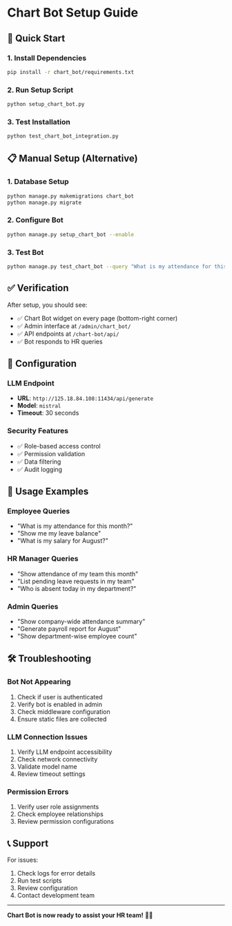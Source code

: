 # Chart Bot Setup Guide

## 🚀 Quick Start

### 1. Install Dependencies
```bash
pip install -r chart_bot/requirements.txt
```

### 2. Run Setup Script
```bash
python setup_chart_bot.py
```

### 3. Test Installation
```bash
python test_chart_bot_integration.py
```

## 📋 Manual Setup (Alternative)

### 1. Database Setup
```bash
python manage.py makemigrations chart_bot
python manage.py migrate
```

### 2. Configure Bot
```bash
python manage.py setup_chart_bot --enable
```

### 3. Test Bot
```bash
python manage.py test_chart_bot --query "What is my attendance for this month?"
```

## ✅ Verification

After setup, you should see:
- ✅ Chart Bot widget on every page (bottom-right corner)
- ✅ Admin interface at `/admin/chart_bot/`
- ✅ API endpoints at `/chart-bot/api/`
- ✅ Bot responds to HR queries

## 🔧 Configuration

### LLM Endpoint
- **URL**: `http://125.18.84.108:11434/api/generate`
- **Model**: `mistral`
- **Timeout**: 30 seconds

### Security Features
- ✅ Role-based access control
- ✅ Permission validation
- ✅ Data filtering
- ✅ Audit logging

## 🎯 Usage Examples

### Employee Queries
- "What is my attendance for this month?"
- "Show me my leave balance"
- "What is my salary for August?"

### HR Manager Queries
- "Show attendance of my team this month"
- "List pending leave requests in my team"
- "Who is absent today in my department?"

### Admin Queries
- "Show company-wide attendance summary"
- "Generate payroll report for August"
- "Show department-wise employee count"

## 🛠️ Troubleshooting

### Bot Not Appearing
1. Check if user is authenticated
2. Verify bot is enabled in admin
3. Check middleware configuration
4. Ensure static files are collected

### LLM Connection Issues
1. Verify LLM endpoint accessibility
2. Check network connectivity
3. Validate model name
4. Review timeout settings

### Permission Errors
1. Verify user role assignments
2. Check employee relationships
3. Review permission configurations

## 📞 Support

For issues:
1. Check logs for error details
2. Run test scripts
3. Review configuration
4. Contact development team

---

**Chart Bot is now ready to assist your HR team!** 🤖✨
